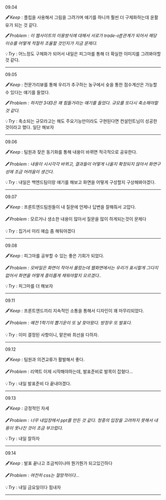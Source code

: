 09.04

🖋️*Keep* : 플립을 사용해서 그림을 그려가며 얘기를 하니까 훨씬 더 구체화하는데 윤활유가 되는 것 같다.

🖍️*Problem : 이 웹사이트의 이용방식에 대해서 서로가 trade-off관계가 되어서 해당 이슈를 어떻게 적절히 조율할 것인지가 지금 문제다.*

💡*Try* : 어느정도 구체화가 되어서 내일은 피그마를 통해 더 확실한 이미지를 그려봐야할 것 같다.

---

09.05

🖋️*Keep* : 전문가리뷰를 통해 우리가 추구하는 농구에서 슛을 통한 점수계산은 가능할 수 있다는 얘기를 들었다.

🖍️*Problem : 하지만 3대3은 꽤 힘들거라는 얘기를 들었다. 규모를 또다시 축소해야할 것 같다.*

💡*Try* : 축소되는 규모라고는 해도 주요기능만이라도 구현된다면 컨설턴트님이 성공한 것이라고 했다. 일단 해보자

---

09.06

🖋️*Keep* : 팀원과 잦은 동기화를 통해 내용이 바뀌면 적극적으로 공유한다.

🖍️*Problem : 내용이 시시각각 바뀌고, 결과들이 어떻게 나올지 확정되지 않아서 화면구성에 조금 어려움이 생긴다.*

💡*Try* : 내일은 백엔드팀이랑 얘기를 해보고 화면을 어떻게 구성할지 구상해봐야겠다.

---

09.07

🖋️*Keep* : 프론트엔드팀원들이 내 질문에 언제나 답변을 잘해줘서  고맙다.

🖍️*Problem :* 모르거나 생소한 내용이 많아서 질문을 많이 하게되는것이 문제다

💡*Try* : 집가서 미리 예습 좀 해둬야겠다

---

09.08

🖋️*Keep* : 피그마를 공부할 수 있는 좋은 기회가 되었다.

🖍️*Problem : 모바일은 화면이 작아서 몰랐는데 웹화면에서는 우리가 표시할게 그다지 없어서 화면을 어떻게 흥미롭게 채워야할지 모르겠다..*

💡*Try* : 피그마를 더 해보자

---

09.11

🖋️*Keep* : 프론트엔드끼리 지속적인 소통을 통해서 디자인이 꽤 마무리되었다.

🖍️*Problem : 예전 1학기의 뽑기운이 또 날 찾아왔다. 방정우 또 발표다.*

💡*Try* : 이미 결정된 사항이니, 맡은바 최선을 다하자.

---

09.12

🖋️*Keep* : 팀원과 의견교류가 활발해서 좋다.

🖍️*Problem :* 리액트 이제 시작해야하는데, 발표준비로 발목이 잡혔다… 

💡*Try* : 내일 발표준비 다 끝내야겠다.

---

09.13

🖋️*Keep* : 긍정적인 자세

🖍️*Problem : 너무 내입장에서 ppt를 만든 것 같다. 청중의 입장을 고려하지 못해서 내용이 못나진 것이 조금 부끄럽다.*

💡*Try* : 내일 잘하자

---

09.14

🖋️*Keep* : 발표 끝나고 조금씩이나마 뭔가뭔가 되고있긴하다

🖍️*Problem : 여전히 css는 절망적이다…*

💡*Try* : 내일 금요일이다 힘내자

---
